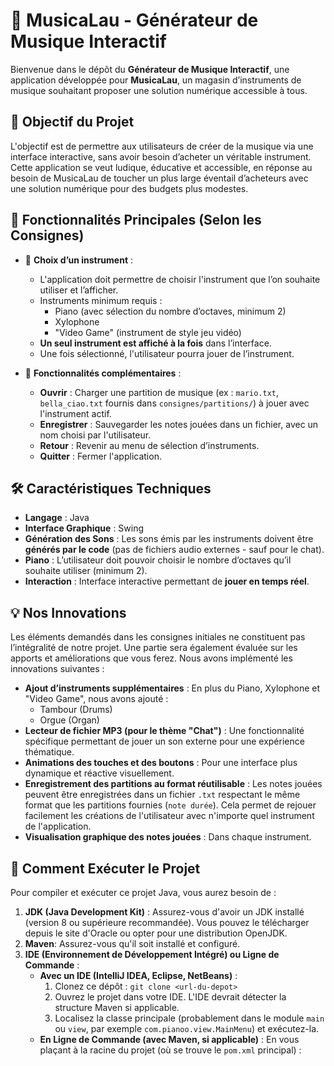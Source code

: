 # 🎹 MusicaLau - Générateur de Musique Interactif

Bienvenue dans le dépôt du **Générateur de Musique Interactif**, une application développée pour **MusicaLau**, un
magasin d’instruments de musique souhaitant proposer une solution numérique accessible à tous.

## 🎯 Objectif du Projet

L'objectif est de permettre aux utilisateurs de créer de la musique via une interface interactive, sans avoir besoin
d’acheter un véritable instrument. Cette application se veut ludique, éducative et accessible, en réponse au besoin de
MusicaLau de toucher un plus large éventail d’acheteurs avec une solution numérique pour des budgets plus modestes.

## 🧩 Fonctionnalités Principales (Selon les Consignes)

- 🎹 **Choix d’un instrument** :
    - L'application doit permettre de choisir l'instrument que l’on souhaite utiliser et l’afficher.
    - Instruments minimum requis :
        - Piano (avec sélection du nombre d’octaves, minimum 2)
        - Xylophone
      - "Video Game" (instrument de style jeu vidéo)
  - **Un seul instrument est affiché à la fois** dans l’interface.
  - Une fois sélectionné, l'utilisateur pourra jouer de l’instrument.

- 🎼 **Fonctionnalités complémentaires** :
    - **Ouvrir** : Charger une partition de musique (ex : `mario.txt`, `bella_ciao.txt` fournis dans
      `consignes/partitions/`) à jouer avec l'instrument actif.
    - **Enregistrer** : Sauvegarder les notes jouées dans un fichier, avec un nom choisi par l'utilisateur.
    - **Retour** : Revenir au menu de sélection d’instruments.
    - **Quitter** : Fermer l'application.

## 🛠️ Caractéristiques Techniques

- **Langage** : Java
- **Interface Graphique** : Swing
- **Génération des Sons** : Les sons émis par les instruments doivent être **générés par le code** (pas de fichiers
  audio externes - sauf pour le chat).
- **Piano** : L’utilisateur doit pouvoir choisir le nombre d’octaves qu’il souhaite utiliser (minimum 2).
- **Interaction** : Interface interactive permettant de **jouer en temps réel**.

## 💡 Nos Innovations

Les éléments demandés dans les consignes initiales ne constituent pas l’intégralité de notre projet. Une
partie sera également évaluée sur les apports et améliorations que vous ferez. Nous avons implémenté les innovations suivantes :

- **Ajout d’instruments supplémentaires** : En plus du Piano, Xylophone et "Video Game", nous avons ajouté :
    - Tambour (Drums)
    - Orgue (Organ)
- **Lecteur de fichier MP3 (pour le thème "Chat")** : Une fonctionnalité spécifique permettant de jouer un son externe
  pour une expérience thématique.
- **Animations des touches et des boutons** : Pour une interface plus dynamique et réactive visuellement.
- **Enregistrement des partitions au format réutilisable** : Les notes jouées peuvent être enregistrées dans un fichier
  `.txt` respectant le même format que les partitions fournies (`note durée`). Cela permet de rejouer facilement les
  créations de l'utilisateur avec n'importe quel instrument de l'application.
- **Visualisation graphique des notes jouées** : Dans chaque instrument.

## 🚀 Comment Exécuter le Projet

Pour compiler et exécuter ce projet Java, vous aurez besoin de :

1. **JDK (Java Development Kit)** : Assurez-vous d'avoir un JDK installé (version 8 ou supérieure recommandée). Vous
   pouvez le télécharger depuis le site d'Oracle ou opter pour une distribution OpenJDK.
2. **Maven**: Assurez-vous qu'il soit installé et configuré.
3. **IDE (Environnement de Développement Intégré) ou Ligne de Commande** :
    * **Avec un IDE (IntelliJ IDEA, Eclipse, NetBeans)** :
        1. Clonez ce dépôt : `git clone <url-du-depot>`
        2. Ouvrez le projet dans votre IDE. L'IDE devrait détecter la structure Maven si applicable.
        3. Localisez la classe principale (probablement dans le module `main` ou `view`, par exemple
           `com.pianoo.view.MainMenu`) et exécutez-la.
    * **En Ligne de Commande (avec Maven, si applicable)** :
      En vous plaçant à la racine du projet (où se trouve le `pom.xml` principal) :
